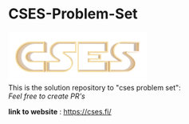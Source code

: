 # CSES-Problem-Set
 <code><img height="100" src="logo (1).png"></code></br>
 This is the solution repository to "cses problem set":</br>
 <em> Feel free to create PR's </em></br>
 
 <strong>link to website</strong> : https://cses.fi/

